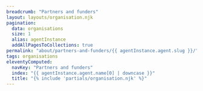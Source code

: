 ```yaml
---
breadcrumb: "Partners and funders"
layout: layouts/organisation.njk
pagination:
  data: organisations
  size: 1
  alias: agentInstance
  addAllPagesToCollections: true
permalink: "about/partners-and-funders/{{ agentInstance.agent.slug }}/"
tags: organisations
eleventyComputed:
  navKey: "Partners and funders"
  index: "{{ agentInstance.agent.name[0] | downcase }}"
  title: "{% include 'partials/organisation.njk' %}"
---
```

